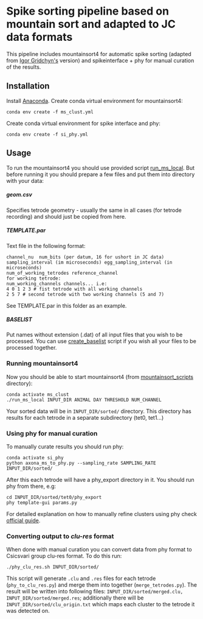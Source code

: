 # Spike sorting pipeline based on mountain sort and adapted to JC data formats
This pipeline includes mountainsort4 for automatic spike sorting (adapted from [Igor Gridchyn's](https://github.com/igridchyn) version) and spikeinterface + phy for manual curation of the results.

## Installation
Install [Anaconda](https://www.anaconda.com/products/individual).
Create conda virtual environment for mountainsort4:

```
conda env create -f ms_clust.yml
```
   
Create conda virtual environment for spike interface and phy:

```
conda env create -f si_phy.yml
```

## Usage
To run the mountainsort4 you should use provided script [run_ms_local](mountainsort_scripts/run_ms_local).
But before running it you should prepare a few files and put them into directory with your data:

##### geom.csv
Specifies tetrode geometry - usually the same in all cases (for tetrode recording) and should just be copied from here.

##### TEMPLATE.par
Text file in the following format:

```
channel_nu  num_bits (per datum, 16 for ushort in JC data)
sampling_interval (im microseconds) egg_sampling_interval (in microseconds)
num_of_working_tetrodes reference_channel
for working tetrode:
num_working_channels channels... i.e:
4 0 1 2 3 # fist tetrode with all working channels
2 5 7 # second tetrode with two working channels (5 and 7)
```

See TEMPLATE.par in this folder as an example.

##### BASELIST
Put names without extension (.dat) of all input files that you wish to be processed.
You can use [create_baselist](../bin/create_baselist) script if you wish all your files to be processed together.
    
### Running mountainsort4
Now you should be able to start mountainsort4 (from [mountainsort_scripts](./mountainsort_scripts/) directory):

```
conda activate ms_clust
./run_ms_local INPUT_DIR ANIMAL DAY THRESHOLD NUM_CHANNEL
```

Your sorted data will be in `INPUT_DIR/sorted/` directory.
This directory has results for each tetrode in a separate subdirectory (tet0, tet1...)

### Using phy for manual curation
To manually curate results you should run phy: 

```
conda activate si_phy
python axona_ms_to_phy.py --sampling_rate SAMPLING_RATE INPUT_DIR/sorted/
```

After this each tetrode will have a phy_export directory in it.
You should run phy from there, e.g:
    
```
cd INPUT_DIR/sorted/tet0/phy_export
phy template-gui params.py
```

For detailed explanation on how to manually refine clusters using phy check [official guide](https://phy.readthedocs.io/en/latest/sorting_user_guide/).


### Converting output to *clu-res* format
When done with manual curation you can convert data from phy format to Csicsvari group clu-res format.
To do this run:

```
./phy_clu_res.sh INPUT_DIR/sorted/
```

This script will generate `.clu` and `.res` files for each tetrode (`phy_to_clu_res.py`) and merge them into together (`merge_tetrodes.py`).
The result will be written into following files: `INPUT_DIR/sorted/merged.clu, INPUT_DIR/sorted/merged.res`; additionally there will be `INPUT_DIR/sorted/clu_origin.txt` which maps each cluster to the tetrode it was detected on.
